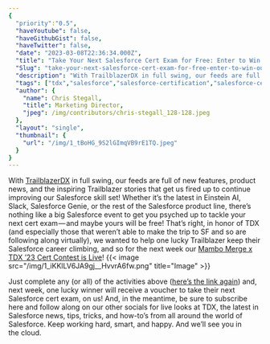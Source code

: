```yaml
---
{
  "priority":"0.5",
  "haveYoutube": false,
  "haveGithubGist": false,
  "haveTwitter": false,
  "date": "2023-03-08T22:36:34.000Z",
  "title": "Take Your Next Salesforce Cert Exam for Free: Enter to Win our TDX Contest!",
  "Slug": "take-your-next-salesforce-cert-exam-for-free-enter-to-win-our-tdx-contest",
  "description": "With TrailblazerDX in full swing, our feeds are full of new features, product news, and the inspiring Trailblazer stories that get us fired up to continue improving our Salesforce skill set!.",
  "tags": ["tdx","salesforce","salesforce-certification","salesforce-certs","giveaway"],
  "author": {
    "name": Chris Stegall,
    "title": Marketing Director,
    "jpeg": /img/contributors/chris-stegall_128-128.jpeg
  },
  "layout": "single",
  "thumbnail": {
    "url": "/img/1_tBoHG_9S2lGImqVB9rE1TQ.jpeg"
  }
}
---
```

With [TrailblazerDX](https://www.salesforce.com/trailblazerdx) in full swing, our feeds are full of new features, product news, and the inspiring Trailblazer stories that get us fired up to continue improving our Salesforce skill set!
Whether it’s the latest in Einstein AI, Slack, Salesforce Genie, or the rest of the Salesforce product line, there’s nothing like a big Salesforce event to get you psyched up to tackle your next cert exam — and maybe yours will be free!
That’s right, in honor of TDX (and especially those that weren’t able to make the trip to SF and so are following along virtually), we wanted to help one lucky Trailblazer keep their Salesforce career climbing, and so for the next week our [Mambo Merge x TDX ’23 Cert Contest is Live](https://gleam.io/gYzqg/mambo-merge-x-tdx-23-giveaway)!
{{< image src="/img/1_iKKlLV6JA9gj__HvvrA6fw.png" title="Image" >}}

Just complete any (or all) of the activities above ([here’s the link again](https://gleam.io/gYzqg/mambo-merge-x-tdx-23-giveaway)) and, next week, one lucky winner will receive a voucher to take their next Salesforce cert exam, on us!
And, in the meantime, be sure to subscribe here and follow along on our other socials for live looks at TDX, the latest in Salesforce news, tips, tricks, and how-to’s from all around the world of Salesforce.
Keep working hard, smart, and happy.
And we’ll see you in the cloud.
